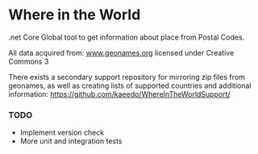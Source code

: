 # Where in the World
.net Core Global tool to get information about place from Postal Codes.

All data acquired from: www.geonames.org licensed under Creative Commons 3

There exists a secondary support repository for mirroring zip files from geonames, as well as creating lists of supported countries and additional information: https://github.com/kaeedo/WhereInTheWorldSupport/


### TODO
* Implement version check
* More unit and integration tests
